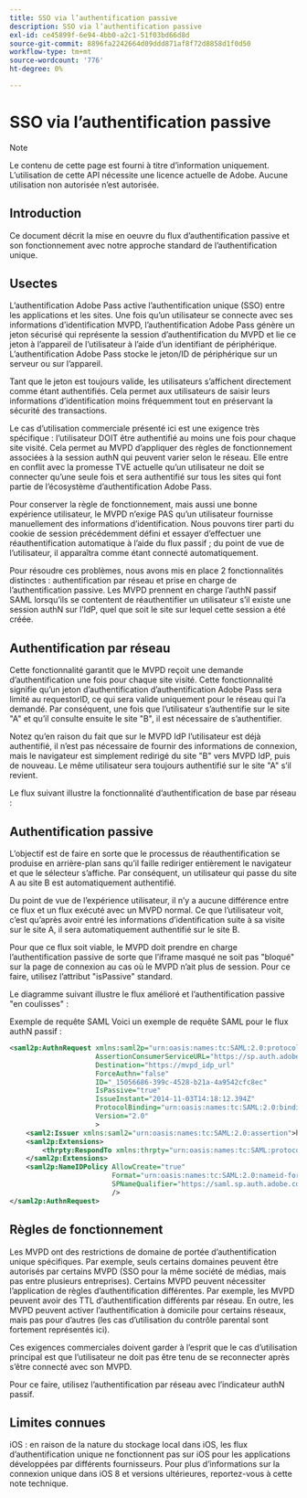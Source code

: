 ```yaml
---
title: SSO via l’authentification passive
description: SSO via l’authentification passive
exl-id: ce45899f-6e94-4bb0-a2c1-51f03bd66d8d
source-git-commit: 8896fa2242664d09ddd871af8f72d8858d1f0d50
workflow-type: tm+mt
source-wordcount: '776'
ht-degree: 0%

---
```


# SSO via l’authentification passive

>[!NOTE]
>
>Le contenu de cette page est fourni à titre d’information uniquement. L’utilisation de cette API nécessite une licence actuelle de Adobe. Aucune utilisation non autorisée n’est autorisée.


## Introduction

Ce document décrit la mise en oeuvre du flux d’authentification passive et son fonctionnement avec notre approche standard de l’authentification unique.

## Usectes

L’authentification Adobe Pass active l’authentification unique (SSO) entre les applications et les sites. Une fois qu’un utilisateur se connecte avec ses informations d’identification MVPD, l’authentification Adobe Pass génère un jeton sécurisé qui représente la session d’authentification du MVPD et lie ce jeton à l’appareil de l’utilisateur à l’aide d’un identifiant de périphérique. L’authentification Adobe Pass stocke le jeton/ID de périphérique sur un serveur ou sur l’appareil.

Tant que le jeton est toujours valide, les utilisateurs s’affichent directement comme étant authentifiés. Cela permet aux utilisateurs de saisir leurs informations d’identification moins fréquemment tout en préservant la sécurité des transactions.



Le cas d’utilisation commerciale présenté ici est une exigence très spécifique : l’utilisateur DOIT être authentifié au moins une fois pour chaque site visité. Cela permet au MVPD d’appliquer des règles de fonctionnement associées à la session authN qui peuvent varier selon le réseau. Elle entre en conflit avec la promesse TVE actuelle qu’un utilisateur ne doit se connecter qu’une seule fois et sera authentifié sur tous les sites qui font partie de l’écosystème d’authentification Adobe Pass.



Pour conserver la règle de fonctionnement, mais aussi une bonne expérience utilisateur, le MVPD n’exige PAS qu’un utilisateur fournisse manuellement des informations d’identification. Nous pouvons tirer parti du cookie de session précédemment défini et essayer d’effectuer une réauthentification automatique à l’aide du flux passif ; du point de vue de l’utilisateur, il apparaîtra comme étant connecté automatiquement.



Pour résoudre ces problèmes, nous avons mis en place 2 fonctionnalités distinctes : authentification par réseau et prise en charge de l’authentification passive. Les MVPD prennent en charge l’authN passif SAML lorsqu’ils se contentent de réauthentifier un utilisateur s’il existe une session authN sur l’IdP, quel que soit le site sur lequel cette session a été créée.



## Authentification par réseau

Cette fonctionnalité garantit que le MVPD reçoit une demande d’authentification une fois pour chaque site visité. Cette fonctionnalité signifie qu’un jeton d’authentification d’authentification Adobe Pass sera limité au requestorID, ce qui sera valide uniquement pour le réseau qui l’a demandé. Par conséquent, une fois que l’utilisateur s’authentifie sur le site &quot;A&quot; et qu’il consulte ensuite le site &quot;B&quot;, il est nécessaire de s’authentifier.



Notez qu’en raison du fait que sur le MVPD IdP l’utilisateur est déjà authentifié, il n’est pas nécessaire de fournir des informations de connexion, mais le navigateur est simplement redirigé du site &quot;B&quot; vers MVPD IdP, puis de nouveau. Le même utilisateur sera toujours authentifié sur le site &quot;A&quot; s’il revient.



Le flux suivant illustre la fonctionnalité d’authentification de base par réseau :





## Authentification passive

L’objectif est de faire en sorte que le processus de réauthentification se produise en arrière-plan sans qu’il faille rediriger entièrement le navigateur et que le sélecteur s’affiche. Par conséquent, un utilisateur qui passe du site A au site B est automatiquement authentifié.



Du point de vue de l’expérience utilisateur, il n’y a aucune différence entre ce flux et un flux exécuté avec un MVPD normal. Ce que l’utilisateur voit, c’est qu’après avoir entré les informations d’identification suite à sa visite sur le site A, il sera automatiquement authentifié sur le site B.



Pour que ce flux soit viable, le MVPD doit prendre en charge l’authentification passive de sorte que l’iframe masqué ne soit pas &quot;bloqué&quot; sur la page de connexion au cas où le MVPD n’ait plus de session. Pour ce faire, utilisez l’attribut &quot;isPassive&quot; standard.



Le diagramme suivant illustre le flux amélioré et l’authentification passive &quot;en coulisses&quot; :





Exemple de requête SAML Voici un exemple de requête SAML pour le flux authN passif :


```xml
<saml2p:AuthnRequest xmlns:saml2p="urn:oasis:names:tc:SAML:2.0:protocol"
                     AssertionConsumerServiceURL="https://sp.auth.adobe.com/sp/saml/SAMLAssertionConsumer"
                     Destination="https://mvpd_idp_url"
                     ForceAuthn="false"
                     ID="_15056686-399c-4528-b21a-4a9542cfc8ec"
                     IsPassive="true"
                     IssueInstant="2014-11-03T14:18:12.394Z"
                     ProtocolBinding="urn:oasis:names:tc:SAML:2.0:bindings:HTTP-POST"
                     Version="2.0"
                     >
    <saml2:Issuer xmlns:saml2="urn:oasis:names:tc:SAML:2.0:assertion">https://saml.sp.auth.adobe.com </saml2:Issuer>
    <saml2p:Extensions>
        <thrpty:RespondTo xmlns:thrpty="urn:oasis:names:tc:SAML:protocol:ext:third-party">https://saml.sp.auth.adobe.com</thrpty:RespondTo>
    </saml2p:Extensions>
    <saml2p:NameIDPolicy AllowCreate="true"
                         Format="urn:oasis:names:tc:SAML:2.0:nameid-format:transient"
                         SPNameQualifier="https://saml.sp.auth.adobe.com"
                         />
</saml2p:AuthnRequest>
```

## Règles de fonctionnement

Les MVPD ont des restrictions de domaine de portée d’authentification unique spécifiques. Par exemple, seuls certains domaines peuvent être autorisés par certains MVPD (SSO pour la même société de médias, mais pas entre plusieurs entreprises).
Certains MVPD peuvent nécessiter l’application de règles d’authentification différentes. Par exemple, les MVPD peuvent avoir des TTL d’authentification différents par réseau. En outre, les MVPD peuvent activer l’authentification à domicile pour certains réseaux, mais pas pour d’autres (les cas d’utilisation du contrôle parental sont fortement représentés ici).


Ces exigences commerciales doivent garder à l’esprit que le cas d’utilisation principal est que l’utilisateur ne doit pas être tenu de se reconnecter après s’être connecté avec son MVPD.

Pour ce faire, utilisez l’authentification par réseau avec l’indicateur authN passif.



## Limites connues

iOS : en raison de la nature du stockage local dans iOS, les flux d’authentification unique ne fonctionnent pas sur iOS pour les applications développées par différents fournisseurs. Pour plus d’informations sur la connexion unique dans iOS 8 et versions ultérieures, reportez-vous à cette note technique.


<!--
>[!RELATEDINFORMATION]
>* Single Sign-On on iOS
>* SSO on iOS when using the Adobe Pass Authentication Access Enabler
-->
